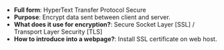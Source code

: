- **Full form**: HyperText Transfer Protocol Secure
- **Purpose**: Encrypt data sent between client and server.
- **What does it use for encryption?**: Secure Socket Layer [SSL] / Transport Layer Security [TLS]
- **How to introduce into a webpage?**: Install SSL certificate on web host.